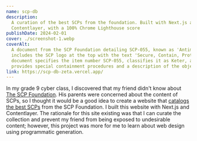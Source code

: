 ```yaml
---
name: scp-db
description:
  A curation of the best SCPs from the foundation. Built with Next.js and
  Contentlayer, with a 100% Chrome Lighthouse score
publishDate: 2024-02-01
cover: ./screenshot-1.webp
coverAlt:
  A document from the SCP Foundation detailing SCP-055, known as 'Antimeme'. It
  includes the SCP logo at the top with the text 'Secure, Contain, Protect'. The
  document specifies the item number SCP-055, classifies it as Keter, and
  provides special containment procedures and a description of the object.
link: https://scp-db-zeta.vercel.app/
---
```


In my grade 9 cyber class, I discovered that my friend didn't know about
[The SCP Foundation](https://scp-wiki.wikidot.com/). His parents were concerned
about the content of SCPs, so I thought it would be a good idea to create a
website that [catalogs the best SCPs](https://scp-db-zeta.vercel.app) from the
SCP Foundation. I built this website with Next.js and Contentlayer. The
rationale for this site existing was that I can curate the collection and
prevent my friend from being exposed to undesirable content; however, this
project was more for me to learn about web design using programmatic generation.
